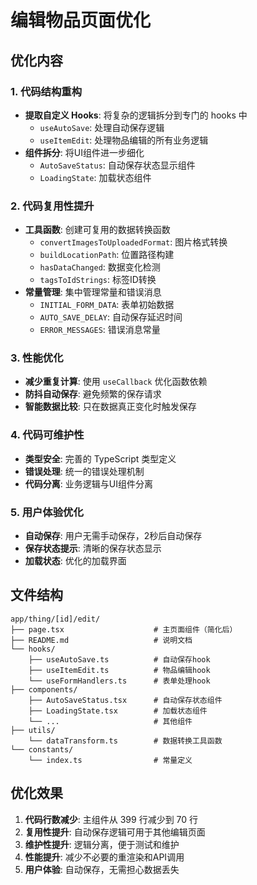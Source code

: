 # 编辑物品页面优化

## 优化内容

### 1. 代码结构重构
- **提取自定义 Hooks**: 将复杂的逻辑拆分到专门的 hooks 中
  - `useAutoSave`: 处理自动保存逻辑
  - `useItemEdit`: 处理物品编辑的所有业务逻辑
- **组件拆分**: 将UI组件进一步细化
  - `AutoSaveStatus`: 自动保存状态显示组件
  - `LoadingState`: 加载状态组件

### 2. 代码复用性提升
- **工具函数**: 创建可复用的数据转换函数
  - `convertImagesToUploadedFormat`: 图片格式转换
  - `buildLocationPath`: 位置路径构建
  - `hasDataChanged`: 数据变化检测
  - `tagsToIdStrings`: 标签ID转换
- **常量管理**: 集中管理常量和错误消息
  - `INITIAL_FORM_DATA`: 表单初始数据
  - `AUTO_SAVE_DELAY`: 自动保存延迟时间
  - `ERROR_MESSAGES`: 错误消息常量

### 3. 性能优化
- **减少重复计算**: 使用 `useCallback` 优化函数依赖
- **防抖自动保存**: 避免频繁的保存请求
- **智能数据比较**: 只在数据真正变化时触发保存

### 4. 代码可维护性
- **类型安全**: 完善的 TypeScript 类型定义
- **错误处理**: 统一的错误处理机制
- **代码分离**: 业务逻辑与UI组件分离

### 5. 用户体验优化
- **自动保存**: 用户无需手动保存，2秒后自动保存
- **保存状态提示**: 清晰的保存状态显示
- **加载状态**: 优化的加载界面

## 文件结构

```
app/thing/[id]/edit/
├── page.tsx                    # 主页面组件（简化后）
├── README.md                   # 说明文档
└── hooks/
    ├── useAutoSave.ts          # 自动保存hook
    ├── useItemEdit.ts          # 物品编辑hook
    └── useFormHandlers.ts      # 表单处理hook
├── components/
    ├── AutoSaveStatus.tsx      # 自动保存状态组件
    ├── LoadingState.tsx        # 加载状态组件
    └── ...                     # 其他组件
├── utils/
    └── dataTransform.ts        # 数据转换工具函数
└── constants/
    └── index.ts                # 常量定义
```

## 优化效果

1. **代码行数减少**: 主组件从 399 行减少到 70 行
2. **复用性提升**: 自动保存逻辑可用于其他编辑页面
3. **维护性提升**: 逻辑分离，便于测试和维护
4. **性能提升**: 减少不必要的重渲染和API调用
5. **用户体验**: 自动保存，无需担心数据丢失 
